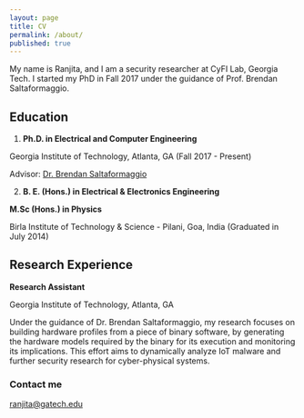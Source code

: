 ```yaml
---
layout: page
title: CV
permalink: /about/
published: true
---
```


My name is Ranjita, and I am a security researcher at CyFI Lab, Georgia Tech. I started my PhD in Fall 2017 under the guidance of Prof. Brendan Saltaformaggio.

## Education
1. __Ph.D. in Electrical and Computer Engineering__

Georgia Institute of Technology, Atlanta, GA (Fall 2017 - Present)

Advisor: [Dr. Brendan Saltaformaggio](https://saltaformaggio.ece.gatech.edu)

2. __B. E. (Hons.) in Electrical & Electronics Engineering__ 

__M.Sc (Hons.) in Physics__

Birla Institute of Technology & Science - Pilani, Goa, India (Graduated in July 2014)

## Research Experience
__Research Assistant__

Georgia Institute of Technology, Atlanta, GA 

Under the guidance of Dr. Brendan Saltaformaggio, my research focuses on building hardware profiles from a piece of binary software, by generating the hardware models required by the binary for its execution and monitoring its implications. This effort aims to dynamically analyze IoT malware and further security research for cyber-physical systems.


### Contact me

[ranjita@gatech.edu](mailto:ranjita@gatech.edu)
